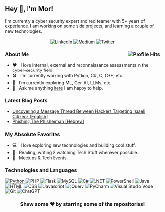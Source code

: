 <h2>Hey 👋, I'm Mor!</h2>
I'm currently a cyber security expert and red teamer with 5+ years of experience. I am working on some side projects, and learning a couple of new technologies.<br><br>
<div align="center">
<a href="https://linkedin.com/in/mordavidwork" title="LinkedIn"><img src="https://img.shields.io/badge/linkedin-000.svg?style=for-the-badge&logo=linkedin&logoColor=white" title="LinkedIn" target="_blank" /></a>
<a href="https://medium.com/@mordavid" title="Medium"><img src="https://img.shields.io/badge/Medium-000?style=for-the-badge&logo=medium&logoColor=white" title="Medium" target="_blank" /></a>
<a href="https://twitter.com/m0rd4vid" title="Twitter"><img src="https://img.shields.io/badge/X%20/%20Twitter-000.svg?style=for-the-badge&logo=x&logoColor=white" title="Twitter"  target="_blank"/></a>
</div>
<h3>About Me <img align="right" alt="Profile Hits" src="https://komarev.com/ghpvc/?username=mordavid&style=flat-square"></h2>
<ul>
<li>❤️ &nbsp; I love internal, external and reconnaissance assessments in the cyber-security field.</li>
<li>🛠 &nbsp; I’m currently working with Python, C#, C, C++, etc.</li>
<li>🚀 &nbsp; I’m currently exploring ML, Gen AI, LLMs, etc.</li>
<li>💬 &nbsp; Ask me anything <a href="https://www.linkedin.com/in/mordavidwork">here</a> I am happy to help.</li>
</ul>
<h3>Latest Blog Posts</h3>
<ul>
<li><a href="https://medium.com/cyesec/uncovering-a-message-thread-between-hackers-targeting-israeli-citizens-ba8b922ed1a5" title="Uncovering a Message Thread Between Hackers Targeting Israeli Citizens">Uncovering a Message Thread Between Hackers Targeting Israeli Citizens [English]</a></li>
<li><a href="https://www.digitalwhisper.co.il/files/Zines/0x99/DW153-3-PhishingThePhisherman.pdf" title="Phishing The Phisherman">Phishing The Phisherman [Hebrew]</a></li>
</ul>
<h3>My Absolute Favorites</h3>
<ul>
<li>💻 &nbsp; I love exploring new technologies and building cool stuff.</li>
<li>📰 &nbsp; Reading, writing & watching Tech Stuff whenever possible.</li>
<li>🍕 &nbsp; Meetups & Tech Events.</li>
</ul>
<h3>Technologies and Languages</h3>

<a href=""><img src="https://img.shields.io/badge/-Python-3776AB?style=flat-square&logo=python&logoColor=white" title="Python"></a>
<img src="https://img.shields.io/badge/-PHP-777BB4?style=flat-square&logo=php&logoColor=white" title="PHP">
<img src="https://img.shields.io/badge/-Flask-000000?style=flat-square&logo=flask&logoColor=white" title="Flask" />
<img src="https://img.shields.io/badge/-MySQL-005C84?style=flat-square&logo=mysql&logoColor=white" title="MySQL" />
<img src="https://img.shields.io/badge/-C%23-239120?style=flat-square&logo=c-sharp&logoColor=white" title="C#" />
<img src="https://img.shields.io/badge/-.NET-5C2D91?style=flat-square&logo=.net&logoColor=white" title=".NET" />
<img src="https://img.shields.io/badge/-PowerShell-5391FE?style=flat-square&logo=Powershell&logoColor=white" title="PowerShell" />
<img src="https://img.shields.io/badge/-Java-ED8B00?style=flat-square&logo=openjdk&logoColor=white" title="Java" />
<img src="https://img.shields.io/badge/-HTML5-E34F26?style=flat-square&logo=html5&logoColor=white" title="HTML" />
<img src="https://img.shields.io/badge/-CSS3-1572B6?style=flat-square&logo=css3&logoColor=white" title="CSS" />
<img src="https://img.shields.io/badge/-JavaScript-F7DF1E?style=flat-square&logo=javascript&logoColor=black" title="Javascript" />
<img src="https://img.shields.io/badge/-jQuery-0769AD?style=flat-square&logo=jquery&logoColor=white" title="jQuery" />
<img src="https://img.shields.io/badge/-PyCharm-000000?style=flat-square&logo=pycharm&logoColor=white" title="PyCharm" />
<img src="https://img.shields.io/badge/-Visual_Studio_Code-0078D4?style=flat-square&logo=visual%20studio%20code&logoColor=white" title="Visual Studio Vode" />
<img src="https://img.shields.io/badge/-GIT-E44C30?style=flat-square&logo=git&logoColor=white" title="Git" />
<img src="https://img.shields.io/badge/-ChatGPT-74aa9c?style=flat-square&logo=openai&logoColor=white" title="ChatGPT" />

<div align="center">
<h3>Show some ❤️ by starring some of the repositories!</h3>
</div>
